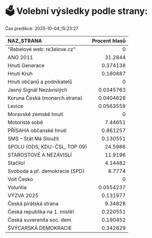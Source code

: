 # 🗳️ Volební výsledky podle strany:

Čas predikce: 2025-10-04_15:23:27

| NAZ_STRANA                     |   Procent hlasů |
|:-------------------------------|----------------:|
| "Rebelové web: re3elove.cz"    |       0         |
| ANO 2011                       |      31.2844    |
| Hnutí Generace                 |       0.374138  |
| Hnutí Kruh                     |       0.160887  |
| Hnutí občanů a podnikatelů     |       0         |
| Jasný Signál Nezávislých       |       0.0345763 |
| Koruna Česká (monarch.strana)  |       0.0404628 |
| Levice                         |       0.0563559 |
| Moravské zemské hnutí          |       0         |
| Motoristé sobě                 |       7.44651   |
| PŘÍSAHA občanské hnutí         |       0.861257  |
| SMS – Stát Má Sloužit          |       0.130551  |
| SPOLU (ODS, KDU-ČSL, TOP 09)   |      24.5986    |
| STAROSTOVÉ A NEZÁVISLÍ         |      11.9196    |
| Stačilo!                       |       4.14482   |
| Svoboda a př. demokracie (SPD) |       8.7774    |
| Volt Česko                     |       0         |
| Voluntia                       |       0.0554237 |
| VÝZVA 2025                     |       0.131977  |
| Česká pirátská strana          |       9.34828   |
| Česká republika na 1. místě!   |       0.220551  |
| Česká suverenita soc. dem.     |       0.190452  |
| ŠVÝCARSKÁ DEMOKRACIE           |       0.342829  |